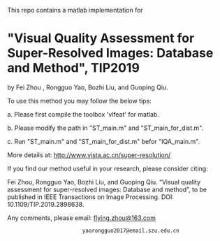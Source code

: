This repo contains a matlab implementation for 

"Visual Quality Assessment for Super-Resolved Images: Database and Method", TIP2019
===
by Fei Zhou , Rongguo Yao, Bozhi Liu, and Guoping Qiu.

To use this method you may follow the below tips:

a. Please first compile the toolbox 'vlfeat' for matlab.

b. Please modify the path in "ST_main.m" and "ST_main_for_dist.m". 

c. Run "ST_main.m" and "ST_main_for_dist.m" befor "IQA_main.m".

More details at: http://www.vista.ac.cn/super-resolution/

If you find our method useful in your research, please consider citing:

Fei Zhou, Rongguo Yao, Bozhi Liu, and Guoping Qiu. “Visual quality assessment for super-resolved images: Database and method”, to be published in IEEE Transactions on Image Processing. DOI: 10.1109/TIP.2019.2898638.

Any comments, please email: flying.zhou@163.com 

                            yaorongguo2017@email.szu.edu.cn
